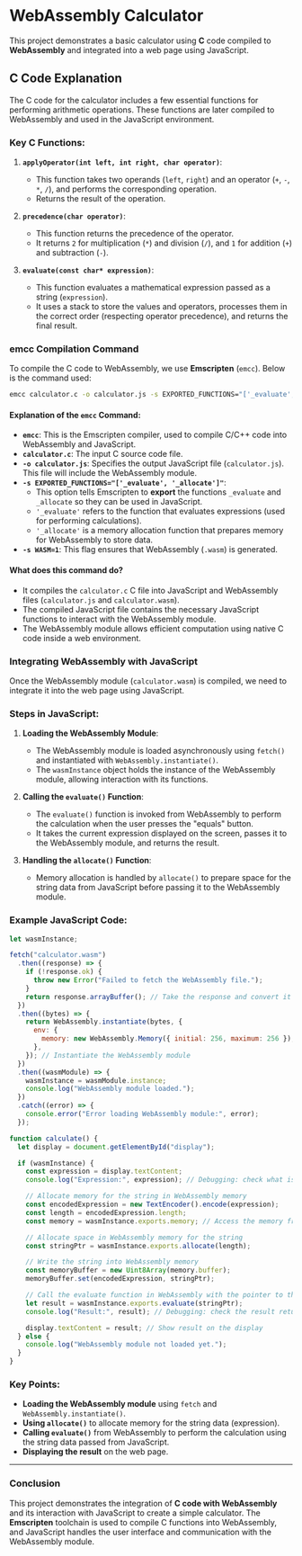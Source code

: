# WebAssembly Calculator

This project demonstrates a basic calculator using **C** code compiled to **WebAssembly** and integrated into a web page using JavaScript.

## C Code Explanation

The C code for the calculator includes a few essential functions for performing arithmetic operations. These functions are later compiled to WebAssembly and used in the JavaScript environment.

### Key C Functions:

1. **`applyOperator(int left, int right, char operator)`**:

   - This function takes two operands (`left`, `right`) and an operator (`+`, `-`, `*`, `/`), and performs the corresponding operation.
   - Returns the result of the operation.

2. **`precedence(char operator)`**:

   - This function returns the precedence of the operator.
   - It returns `2` for multiplication (`*`) and division (`/`), and `1` for addition (`+`) and subtraction (`-`).

3. **`evaluate(const char* expression)`**:
   - This function evaluates a mathematical expression passed as a string (`expression`).
   - It uses a stack to store the values and operators, processes them in the correct order (respecting operator precedence), and returns the final result.

### **emcc** Compilation Command

To compile the C code to WebAssembly, we use **Emscripten** (`emcc`). Below is the command used:

```bash
emcc calculator.c -o calculator.js -s EXPORTED_FUNCTIONS="['_evaluate', '_allocate']" -s WASM=1
```

#### Explanation of the `emcc` Command:

- **`emcc`**: This is the Emscripten compiler, used to compile C/C++ code into WebAssembly and JavaScript.
- **`calculator.c`**: The input C source code file.
- **`-o calculator.js`**: Specifies the output JavaScript file (`calculator.js`). This file will include the WebAssembly module.
- **`-s EXPORTED_FUNCTIONS="['_evaluate', '_allocate']"`**:
  - This option tells Emscripten to **export** the functions `_evaluate` and `_allocate` so they can be used in JavaScript.
  - `'_evaluate'` refers to the function that evaluates expressions (used for performing calculations).
  - `'_allocate'` is a memory allocation function that prepares memory for WebAssembly to store data.
- **`-s WASM=1`**: This flag ensures that WebAssembly (`.wasm`) is generated.

#### What does this command do?

- It compiles the `calculator.c` C file into JavaScript and WebAssembly files (`calculator.js` and `calculator.wasm`).
- The compiled JavaScript file contains the necessary JavaScript functions to interact with the WebAssembly module.
- The WebAssembly module allows efficient computation using native C code inside a web environment.

### Integrating WebAssembly with JavaScript

Once the WebAssembly module (`calculator.wasm`) is compiled, we need to integrate it into the web page using JavaScript.

### **Steps in JavaScript:**

1. **Loading the WebAssembly Module**:
   - The WebAssembly module is loaded asynchronously using `fetch()` and instantiated with `WebAssembly.instantiate()`.
   - The `wasmInstance` object holds the instance of the WebAssembly module, allowing interaction with its functions.
2. **Calling the `evaluate()` Function**:

   - The `evaluate()` function is invoked from WebAssembly to perform the calculation when the user presses the "equals" button.
   - It takes the current expression displayed on the screen, passes it to the WebAssembly module, and returns the result.

3. **Handling the `allocate()` Function**:
   - Memory allocation is handled by `allocate()` to prepare space for the string data from JavaScript before passing it to the WebAssembly module.

### Example JavaScript Code:

```javascript
let wasmInstance;

fetch("calculator.wasm")
  .then((response) => {
    if (!response.ok) {
      throw new Error("Failed to fetch the WebAssembly file.");
    }
    return response.arrayBuffer(); // Take the response and convert it to an ArrayBuffer
  })
  .then((bytes) => {
    return WebAssembly.instantiate(bytes, {
      env: {
        memory: new WebAssembly.Memory({ initial: 256, maximum: 256 }), // Create a WebAssembly memory for the module
      },
    }); // Instantiate the WebAssembly module
  })
  .then((wasmModule) => {
    wasmInstance = wasmModule.instance;
    console.log("WebAssembly module loaded.");
  })
  .catch((error) => {
    console.error("Error loading WebAssembly module:", error);
  });

function calculate() {
  let display = document.getElementById("display");

  if (wasmInstance) {
    const expression = display.textContent;
    console.log("Expression:", expression); // Debugging: check what is passed to the WebAssembly module

    // Allocate memory for the string in WebAssembly memory
    const encodedExpression = new TextEncoder().encode(expression);
    const length = encodedExpression.length;
    const memory = wasmInstance.exports.memory; // Access the memory from WebAssembly

    // Allocate space in WebAssembly memory for the string
    const stringPtr = wasmInstance.exports.allocate(length);

    // Write the string into WebAssembly memory
    const memoryBuffer = new Uint8Array(memory.buffer);
    memoryBuffer.set(encodedExpression, stringPtr);

    // Call the evaluate function in WebAssembly with the pointer to the string
    let result = wasmInstance.exports.evaluate(stringPtr);
    console.log("Result:", result); // Debugging: check the result returned by evaluate function

    display.textContent = result; // Show result on the display
  } else {
    console.log("WebAssembly module not loaded yet.");
  }
}
```

### Key Points:

- **Loading the WebAssembly module** using `fetch` and `WebAssembly.instantiate()`.
- **Using `allocate()`** to allocate memory for the string data (expression).
- **Calling `evaluate()`** from WebAssembly to perform the calculation using the string data passed from JavaScript.
- **Displaying the result** on the web page.

---

### Conclusion

This project demonstrates the integration of **C code with WebAssembly** and its interaction with JavaScript to create a simple calculator. The **Emscripten** toolchain is used to compile C functions into WebAssembly, and JavaScript handles the user interface and communication with the WebAssembly module.
